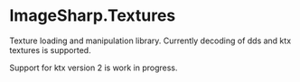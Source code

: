 # ImageSharp.Textures

Texture loading and manipulation library. Currently decoding of dds and ktx textures is supported.

Support for ktx version 2 is work in progress.
